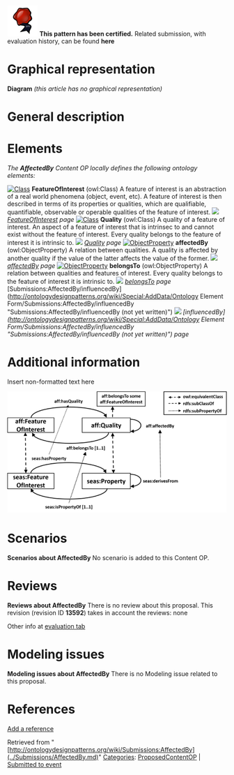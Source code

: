 [![](../images/thumb/b/b5/Certified.png/70px-Certified.png)](../Image/Certified.png.md "Certified.png") __This pattern has been certified.__
Related submission, with evaluation history, can be found __here__





#  Graphical representation


__Diagram__
_(this article has no graphical representation)_



#  General description


  




#  Elements


_The __AffectedBy__ Content OP locally defines the following ontology elements:_



[![Class](../../images/thumb/2/27/Class.gif/20px-Class.gif)](../Image/Class.gif.md "Class") __FeatureOfInterest__ (owl:Class) A feature of interest is an abstraction of a real world phenomena (object, event, etc). A feature of interest is then described in terms of its properties or qualities, which are qualifiable, quantifiable, observable or operable qualities of the feature of interest. 
 [![](../../../../../images/thumb/8/87/ArrowRight.gif/11px-ArrowRight.gif)](../Image/ArrowRight.gif.md "ArrowRight.gif") _[FeatureOfInterest](../Submissions/AffectedBy/FeatureOfInterest.md "Submissions:AffectedBy/FeatureOfInterest") page_
[![Class](../../images/thumb/2/27/Class.gif/20px-Class.gif)](../Image/Class.gif.md "Class") __Quality__ (owl:Class) A quality of a feature of interest. An aspect of a feature of interest that is intrinsec to and cannot exist without the feature of interest. Every quality belongs to the feature of interest it is intrinsic to. 
 [![](../../../../../images/thumb/8/87/ArrowRight.gif/11px-ArrowRight.gif)](../Image/ArrowRight.gif.md "ArrowRight.gif") _[Quality](../Submissions/AffectedBy/Quality.md "Submissions:AffectedBy/Quality") page_
[![ObjectProperty](../../images/thumb/c/c3/ObjectProperty.gif/20px-ObjectProperty.gif)](../Image/ObjectProperty.gif.md "ObjectProperty") __affectedBy__ (owl:ObjectProperty) A relation between qualities. A quality is affected by another quality if the value of the latter affects the value of the former. 
 [![](../../../../../images/thumb/8/87/ArrowRight.gif/11px-ArrowRight.gif)](../Image/ArrowRight.gif.md "ArrowRight.gif") _[affectedBy](../Submissions/AffectedBy/affectedBy.md "Submissions:AffectedBy/affectedBy") page_
[![ObjectProperty](../../images/thumb/c/c3/ObjectProperty.gif/20px-ObjectProperty.gif)](../Image/ObjectProperty.gif.md "ObjectProperty") __belongsTo__ (owl:ObjectProperty) A relation between qualities and features of interest. Every quality belongs to the feature of interest it is intrinsic to. 
 [![](../../../../../images/thumb/8/87/ArrowRight.gif/11px-ArrowRight.gif)](../Image/ArrowRight.gif.md "ArrowRight.gif") _[belongsTo](../Submissions/AffectedBy/belongsTo.md "Submissions:AffectedBy/belongsTo") page_
[Submissions:AffectedBy/influencedBy](http://ontologydesignpatterns.org/wiki/Special:AddData/Ontology Element Form/Submissions:AffectedBy/influencedBy "Submissions:AffectedBy/influencedBy (not yet written)") [![](../../../../../images/thumb/8/87/ArrowRight.gif/11px-ArrowRight.gif)](../Image/ArrowRight.gif.md "ArrowRight.gif") _[influencedBy](http://ontologydesignpatterns.org/wiki/Special:AddData/Ontology Element Form/Submissions:AffectedBy/influencedBy "Submissions:AffectedBy/influencedBy (not yet written)") page_
#  Additional information


Insert non-formatted text here



[![](../images/thumb/8/8a/ODPAffectedBy_Diagram.png/800px-ODPAffectedBy_Diagram.png)](../Image/ODPAffectedBy_Diagram.png.md "ODPAffectedBy Diagram.png")
#  Scenarios



__Scenarios about AffectedBy__
No scenario is added to this Content OP.




#  Reviews



__Reviews about AffectedBy__
There is no review about this proposal.
This revision (revision ID __13592__) takes in account the reviews: none


Other info at [evaluation tab](http://ontologydesignpatterns.org/wiki/index.php?title=Submissions:AffectedBy&action=evaluation "http://ontologydesignpatterns.org/wiki/index.php?title=Submissions:AffectedBy&action=evaluation")




  




#  Modeling issues



__Modeling issues about AffectedBy__
There is no Modeling issue related to this proposal.




  




#  References


[Add a reference](index.php@title=Odp%253AAdd_reference&subject=../Submissions/AffectedBy.md "http://ontologydesignpatterns.org/wiki/index.php?title=Odp:Add_reference&subject=Submissions%3AAffectedBy")


  






Retrieved from "[http://ontologydesignpatterns.org/wiki/Submissions:AffectedBy](../Submissions/AffectedBy.md)"
 [Categories](http://ontologydesignpatterns.org/wiki/Special:Categories "Special:Categories"): [ProposedContentOP](../Category/ProposedContentOP.md "Category:ProposedContentOP") | [Submitted to event](../Category/Submitted_to_event.md "Category:Submitted to event")